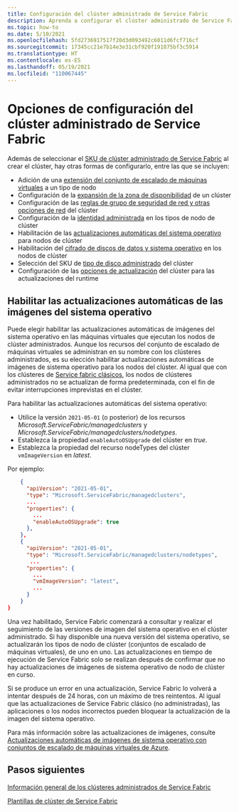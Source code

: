 ```yaml
---
title: Configuración del clúster administrado de Service Fabric
description: Aprenda a configurar el clúster administrado de Service Fabric para las actualizaciones automáticas del sistema operativo, las reglas de grupo de seguridad de red y mucho más.
ms.topic: how-to
ms.date: 5/10/2021
ms.openlocfilehash: 5fd2736917517f20d3d093492c6011d6fcf716cf
ms.sourcegitcommit: 17345cc21e7b14e3e31cbf920f191875bf3c5914
ms.translationtype: HT
ms.contentlocale: es-ES
ms.lasthandoff: 05/19/2021
ms.locfileid: "110067445"
---
```

# <a name="service-fabric-managed-cluster-configuration-options"></a>Opciones de configuración del clúster administrado de Service Fabric

Además de seleccionar el [SKU de clúster administrado de Service Fabric](overview-managed-cluster.md#service-fabric-managed-cluster-skus) al crear el clúster, hay otras formas de configurarlo, entre las que se incluyen:

* Adición de una [extensión del conjunto de escalado de máquinas virtuales](how-to-managed-cluster-vmss-extension.md) a un tipo de nodo
* Configuración de la [expansión de la zona de disponibilidad](how-to-managed-cluster-availability-zones.md) de un clúster
* Configuración de las [reglas de grupo de seguridad de red y otras opciones de red](how-to-managed-cluster-networking.md) del clúster
* Configuración de la [identidad administrada](how-to-managed-identity-managed-cluster-virtual-machine-scale-sets.md) en los tipos de nodo de clúster
* Habilitación de las [actualizaciones automáticas del sistema operativo](how-to-managed-cluster-configuration.md#enable-automatic-os-image-upgrades) para nodos de clúster
* Habilitación del [cifrado de discos de datos y sistema operativo](how-to-enable-managed-cluster-disk-encryption.md) en los nodos de clúster
* Selección del SKU de [tipo de disco administrado](how-to-managed-cluster-managed-disk.md) del clúster
* Configuración de las [opciones de actualización](how-to-managed-cluster-upgrades.md) del clúster para las actualizaciones del runtime

## <a name="enable-automatic-os-image-upgrades"></a>Habilitar las actualizaciones automáticas de las imágenes del sistema operativo

Puede elegir habilitar las actualizaciones automáticas de imágenes del sistema operativo en las máquinas virtuales que ejecutan los nodos de clúster administrados. Aunque los recursos del conjunto de escalado de máquinas virtuales se administran en su nombre con los clústeres administrados, es su elección habilitar actualizaciones automáticas de imágenes de sistema operativo para los nodos del clúster. Al igual que con los clústeres de [Service fabric clásicos](service-fabric-best-practices-infrastructure-as-code.md#virtual-machine-os-automatic-upgrade-configuration), los nodos de clústeres administrados no se actualizan de forma predeterminada, con el fin de evitar interrupciones imprevistas en el clúster.

Para habilitar las actualizaciones automáticas del sistema operativo:

* Utilice la versión `2021-05-01` (o posterior) de los recursos *Microsoft.ServiceFabric/managedclusters* y *Microsoft.ServiceFabric/managedclusters/nodetypes*.
* Establezca la propiedad `enableAutoOSUpgrade` del clúster en *true*.
* Establezca la propiedad del recurso nodeTypes del clúster `vmImageVersion` en *latest*.

Por ejemplo:

```json
    {
      "apiVersion": "2021-05-01",
      "type": "Microsoft.ServiceFabric/managedclusters",
      ...
      "properties": {
        ...
        "enableAutoOSUpgrade": true
      },
    },
    {
      "apiVersion": "2021-05-01",
      "type": "Microsoft.ServiceFabric/managedclusters/nodetypes",
       ...
      "properties": {
        ...
        "vmImageVersion": "latest",
        ...
      }
    }
}

```

Una vez habilitado, Service Fabric comenzará a consultar y realizar el seguimiento de las versiones de imagen del sistema operativo en el clúster administrado. Si hay disponible una nueva versión del sistema operativo, se actualizarán los tipos de nodo de clúster (conjuntos de escalado de máquinas virtuales), de uno en uno. Las actualizaciones en tiempo de ejecución de Service Fabric solo se realizan después de confirmar que no hay actualizaciones de imágenes de sistema operativo de nodo de clúster en curso.

Si se produce un error en una actualización, Service Fabric lo volverá a intentar después de 24 horas, con un máximo de tres reintentos. Al igual que las actualizaciones de Service Fabric clásico (no administradas), las aplicaciones o los nodos incorrectos pueden bloquear la actualización de la imagen del sistema operativo.

Para más información sobre las actualizaciones de imágenes, consulte [Actualizaciones automáticas de imágenes de sistema operativo con conjuntos de escalado de máquinas virtuales de Azure](../virtual-machine-scale-sets/virtual-machine-scale-sets-automatic-upgrade.md).

## <a name="next-steps"></a>Pasos siguientes

[Información general de los clústeres administrados de Service Fabric](overview-managed-cluster.md)

[Plantillas de clúster de Service Fabric](https://github.com/Azure-Samples/service-fabric-cluster-templates)
